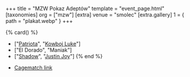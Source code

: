 +++
title = "MZW Pokaz Adeptów"
template = "event_page.html"
[taxonomies]
org = ["mzw"]
[extra]
venue = "smolec"
[extra.gallery]
1 = { path = "plakat.webp" }
+++

{% card() %}
- ["[Patriota](@/w/jedrus-bulecka.md)", "[Kowboj Luke](@/w/red-thunder.md)"]
- ["El Dorado", "Maniak"]
- ["[Shadow](@/w/shadow.md)", "[Justin Joy](@/w/justin-joy.md)"]
{% end %}

* [Cagematch link](https://www.cagematch.net/?id=1&nr=112870)
